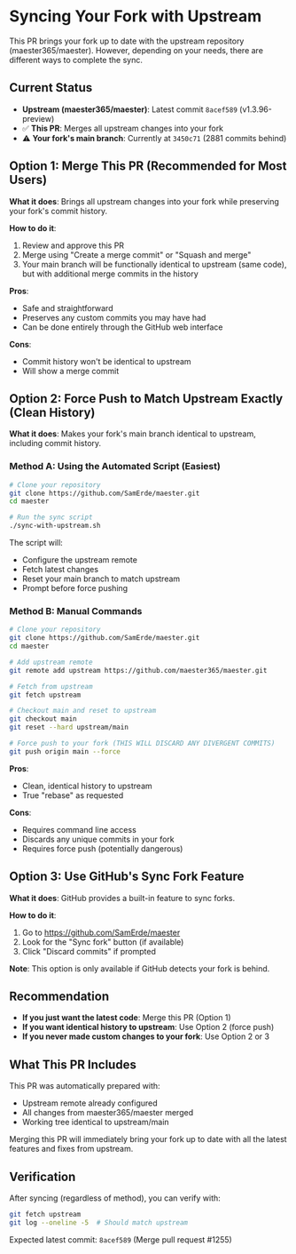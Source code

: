 # Syncing Your Fork with Upstream

This PR brings your fork up to date with the upstream repository (maester365/maester). However, depending on your needs, there are different ways to complete the sync.

## Current Status

-  **Upstream (maester365/maester)**: Latest commit `8acef589` (v1.3.96-preview)
- ✅ **This PR**: Merges all upstream changes into your fork
- ⚠️ **Your fork's main branch**: Currently at `3450c71` (2881 commits behind)

## Option 1: Merge This PR (Recommended for Most Users)

**What it does**: Brings all upstream changes into your fork while preserving your fork's commit history.

**How to do it**:
1. Review and approve this PR
2. Merge using "Create a merge commit" or "Squash and merge"
3. Your main branch will be functionally identical to upstream (same code), but with additional merge commits in the history

**Pros**: 
- Safe and straightforward
- Preserves any custom commits you may have had
- Can be done entirely through the GitHub web interface

**Cons**:
- Commit history won't be identical to upstream
- Will show a merge commit

## Option 2: Force Push to Match Upstream Exactly (Clean History)

**What it does**: Makes your fork's main branch identical to upstream, including commit history.

### Method A: Using the Automated Script (Easiest)

```bash
# Clone your repository
git clone https://github.com/SamErde/maester.git
cd maester

# Run the sync script
./sync-with-upstream.sh
```

The script will:
- Configure the upstream remote
- Fetch latest changes
- Reset your main branch to match upstream
- Prompt before force pushing

### Method B: Manual Commands

```bash
# Clone your repository
git clone https://github.com/SamErde/maester.git
cd maester

# Add upstream remote
git remote add upstream https://github.com/maester365/maester.git

# Fetch from upstream
git fetch upstream

# Checkout main and reset to upstream
git checkout main
git reset --hard upstream/main

# Force push to your fork (THIS WILL DISCARD ANY DIVERGENT COMMITS)
git push origin main --force
```

**Pros**:
- Clean, identical history to upstream
- True "rebase" as requested

**Cons**:
- Requires command line access
- Discards any unique commits in your fork
- Requires force push (potentially dangerous)

## Option 3: Use GitHub's Sync Fork Feature

**What it does**: GitHub provides a built-in feature to sync forks.

**How to do it**:
1. Go to https://github.com/SamErde/maester
2. Look for the "Sync fork" button (if available)
3. Click "Discard commits" if prompted

**Note**: This option is only available if GitHub detects your fork is behind.

## Recommendation

- **If you just want the latest code**: Merge this PR (Option 1)
- **If you want identical history to upstream**: Use Option 2 (force push)
- **If you never made custom changes to your fork**: Use Option 2 or 3

## What This PR Includes

This PR was automatically prepared with:
- Upstream remote already configured
- All changes from maester365/maester merged
- Working tree identical to upstream/main

Merging this PR will immediately bring your fork up to date with all the latest features and fixes from upstream.

## Verification

After syncing (regardless of method), you can verify with:
```bash
git fetch upstream
git log --oneline -5  # Should match upstream
```

Expected latest commit: `8acef589` (Merge pull request #1255)
